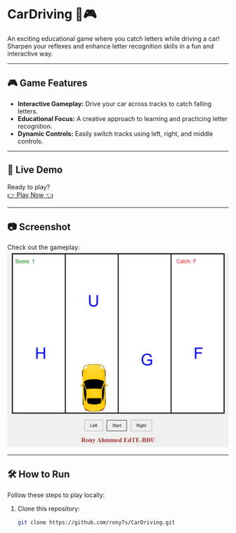 # CarDriving 🚗🎮  
An exciting educational game where you catch letters while driving a car! Sharpen your reflexes and enhance letter recognition skills in a fun and interactive way.  

---

## 🎮 Game Features  
- **Interactive Gameplay:** Drive your car across tracks to catch falling letters.  
- **Educational Focus:** A creative approach to learning and practicing letter recognition.  
- **Dynamic Controls:** Easily switch tracks using left, right, and middle controls.  

---

## 🚀 Live Demo  
Ready to play?  
<a href="https://rony7s.github.io/CarDriving/"> 👉 Play Now 👈 </a>  

---

## 📷 Screenshot  
Check out the gameplay:  
<img src="demo.jpg" alt="CarDriving Gameplay Screenshot" width="600">  

---

## 🛠️ How to Run  
Follow these steps to play locally:  
1. Clone this repository:  
   ```bash  
   git clone https://github.com/rony7s/CarDriving.git  
